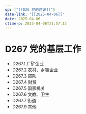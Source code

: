 ```yaml
---
up: ["[[D26 党的建设]]"]
date-link: "[[2025-04-06]]"
date: 2025-04-06
ctime-p: 2025-04-06T21:57:12
---
```


# D267 党的基层工作

- D267.1 厂矿企业
- D267.2 农村、乡镇企业
- D267.3 部队
- D267.4 财贸
- D267.5 国家机关
- D267.6 文教、卫生
- D267.7 街道
- D267.9 其他
